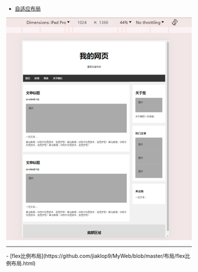 - [自适应布局](https://github.com/jiaklop9/MyWeb/blob/master/布局/自适应布局.html)

![alt text](/images/自适应布局.png)
<hr>
- [flex比例布局](https://github.com/jiaklop9/MyWeb/blob/master/布局/flex比例布局.html)